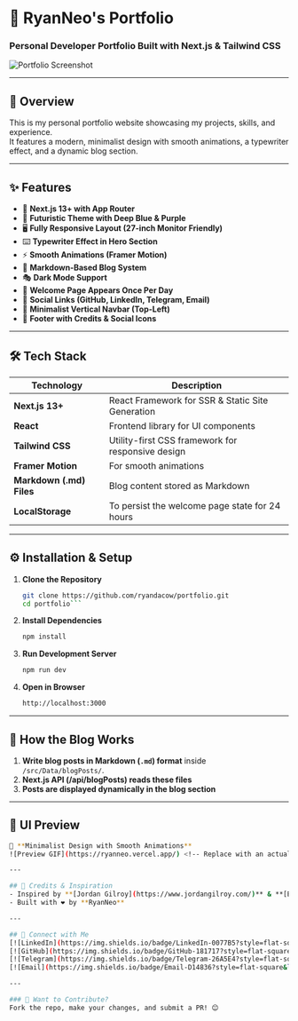 # 🚀 RyanNeo's Portfolio
### Personal Developer Portfolio Built with Next.js & Tailwind CSS

![Portfolio Screenshot](https://ryanneo.vercel.app/) <!-- Replace with an actual screenshot URL if needed -->

---

## 🌟 Overview
This is my personal portfolio website showcasing my projects, skills, and experience.  
It features a modern, minimalist design with smooth animations, a typewriter effect, and a dynamic blog section.

---

## ✨ Features
- 🚀 **Next.js 13+ with App Router**
- 🎨 **Futuristic Theme with Deep Blue & Purple**
- 🖥️ **Fully Responsive Layout (27-inch Monitor Friendly)**
- ⌨️ **Typewriter Effect in Hero Section**
- ⚡ **Smooth Animations (Framer Motion)**
- 📝 **Markdown-Based Blog System**
- 🎭 **Dark Mode Support**
- 🔄 **Welcome Page Appears Once Per Day**
- 📎 **Social Links (GitHub, LinkedIn, Telegram, Email)**
- 🦾 **Minimalist Vertical Navbar (Top-Left)**
- 📜 **Footer with Credits & Social Icons**

---

## 🛠️ Tech Stack
| Technology       | Description |
|-----------------|------------|
| **Next.js 13+** | React Framework for SSR & Static Site Generation |
| **React** | Frontend library for UI components |
| **Tailwind CSS** | Utility-first CSS framework for responsive design |
| **Framer Motion** | For smooth animations |
| **Markdown (.md) Files** | Blog content stored as Markdown |
| **LocalStorage** | To persist the welcome page state for 24 hours |

---

## ⚙️ Installation & Setup
1. **Clone the Repository**
   ```sh
   git clone https://github.com/ryandacow/portfolio.git
   cd portfolio```

2. **Install Dependencies**
   ```sh
   npm install

3. **Run Development Server**
   ```sh
   npm run dev

4. **Open in Browser**
   ```sh
   http://localhost:3000

---

## 📌 How the Blog Works
1. **Write blog posts in Markdown (`.md`) format** inside `/src/Data/blogPosts/`.
2. **Next.js API (/api/blogPosts) reads these files**
3.	**Posts are displayed dynamically in the blog section**

---

## 🎨 **UI Preview**
```sh
🚀 **Minimalist Design with Smooth Animations**  
![Preview GIF](https://ryanneo.vercel.app/) <!-- Replace with an actual preview GIF if needed -->

---

## 🙏 Credits & Inspiration
- Inspired by **[Jordan Gilroy](https://www.jordangilroy.com/)** & **[Eki](https://www.eki.my.id/#Portofolio)**
- Built with ❤️ by **RyanNeo**

---

## 🔗 Connect with Me
[![LinkedIn](https://img.shields.io/badge/LinkedIn-0077B5?style=flat-square&logo=linkedin&logoColor=white)](https://www.linkedin.com/in/ryanneojh/)  
[![GitHub](https://img.shields.io/badge/GitHub-181717?style=flat-square&logo=github&logoColor=white)](https://github.com/ryandacow)  
[![Telegram](https://img.shields.io/badge/Telegram-26A5E4?style=flat-square&logo=telegram&logoColor=white)](https://t.me/RyanDaCow)  
[![Email](https://img.shields.io/badge/Email-D14836?style=flat-square&logo=gmail&logoColor=white)](mailto:ryanneo.jh@gmail.com)

---

### 🚀 Want to Contribute?
Fork the repo, make your changes, and submit a PR! 😊
